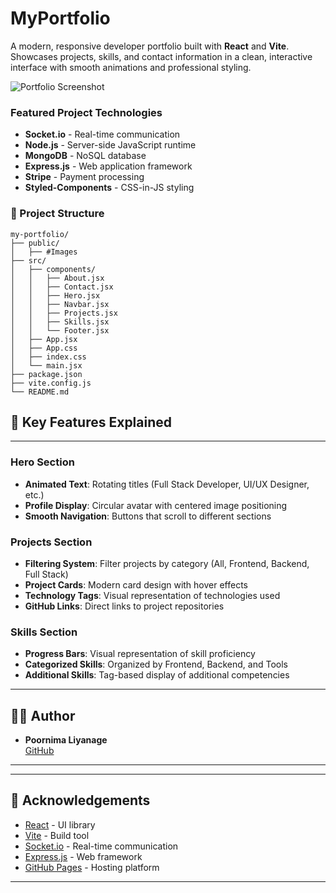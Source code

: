 # MyPortfolio

A modern, responsive developer portfolio built with **React** and **Vite**. Showcases projects, skills, and contact information in a clean, interactive interface with smooth animations and professional styling.

![Portfolio Screenshot](public/bidmaster.jpg)


### Featured Project Technologies
- **Socket.io** - Real-time communication
- **Node.js** - Server-side JavaScript runtime
- **MongoDB** - NoSQL database
- **Express.js** - Web application framework
- **Stripe** - Payment processing
- **Styled-Components** - CSS-in-JS styling


### 📂 Project Structure

```
my-portfolio/
├── public/
│   ├── #Images           
├── src/
│   ├── components/
│   │   ├── About.jsx     
│   │   ├── Contact.jsx  
│   │   ├── Hero.jsx      
│   │   ├── Navbar.jsx    
│   │   ├── Projects.jsx  
│   │   ├── Skills.jsx    
│   │   └── Footer.jsx   
│   ├── App.jsx           
│   ├── App.css          
│   ├── index.css        
│   └── main.jsx          
├── package.json          
├── vite.config.js        
└── README.md             
```

## 🎨 Key Features Explained
---
### Hero Section
- **Animated Text**: Rotating titles (Full Stack Developer, UI/UX Designer, etc.)
- **Profile Display**: Circular avatar with centered image positioning
- **Smooth Navigation**: Buttons that scroll to different sections

### Projects Section
- **Filtering System**: Filter projects by category (All, Frontend, Backend, Full Stack)
- **Project Cards**: Modern card design with hover effects
- **Technology Tags**: Visual representation of technologies used
- **GitHub Links**: Direct links to project repositories

### Skills Section
- **Progress Bars**: Visual representation of skill proficiency
- **Categorized Skills**: Organized by Frontend, Backend, and Tools
- **Additional Skills**: Tag-based display of additional competencies

---

## 🧑‍💻 Author

- **Poornima Liyanage**  
  [GitHub](https://github.com/LiliPoornima)

---
---

## 🙏 Acknowledgements

- [React](https://react.dev/) - UI library
- [Vite](https://vitejs.dev/) - Build tool
- [Socket.io](https://socket.io/) - Real-time communication
- [Express.js](https://expressjs.com/) - Web framework
- [GitHub Pages](https://pages.github.com/) - Hosting platform

---

